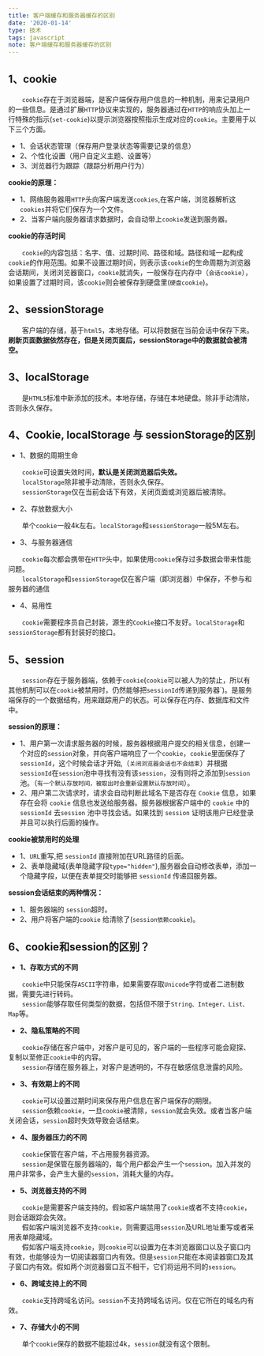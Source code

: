 ```yaml
---
title: 客户端缓存和服务器缓存的区别
date: '2020-01-14'
type: 技术
tags: javascript
note: 客户端缓存和服务器缓存的区别
---
```

## 1、cookie
&#8195;&#8195;`cookie`存在于浏览器端，是客户端保存用户信息的一种机制，用来记录用户的一些信息。是通过扩展`HTTP`协议来实现的，服务器通过在`HTTP`的响应头加上一行特殊的指示(`set-cookie`)以提示浏览器按照指示生成对应的`cookie`。主要用于以下三个方面。
+ 1、会话状态管理（保存用户登录状态等需要记录的信息）
+ 2、个性化设置（用户自定义主题、设置等）
+ 3、浏览器行为跟踪（跟踪分析用户行为）

**cookie的原理：**
+ 1、网络服务器用`HTTP`头向客户端发送`cookies`,在客户端，浏览器解析这`cookies`并将它们保存为一个文件。
+ 2、当客户端向服务器请求数据时，会自动带上`cookie`发送到服务器。

**cookie的存活时间**

&#8195;&#8195;`cookie`的内容包括：名字、值、过期时间、路径和域。路径和域一起构成`cookie`的作用范围。如果不设置过期时间，则表示该`cookie`的生命周期为浏览器会话期间，关闭浏览器窗口，`cookie`就消失，一般保存在内存中（`会话cookie`），如果设置了过期时间，该`cookie`则会被保存到硬盘里(`硬盘cookie`)。

## 2、sessionStorage
&#8195;&#8195;客户端的存储，基于`html5`，本地存储。可以将数据在当前会话中保存下来。**刷新页面数据依然存在，但是关闭页面后，sessionStorage中的数据就会被清空。**

## 3、localStorage
&#8195;&#8195;是`HTML5`标准中新添加的技术。本地存储，存储在本地硬盘。除非手动清除，否则永久保存。

## 4、Cookie, localStorage 与 sessionStorage的区别

+ 1、数据的周期生命

&#8195;&#8195;`cookie`可设置失效时间，**默认是关闭浏览器后失效。**<br>
&#8195;&#8195;`localStorage`除非被手动清除，否则永久保存。<br>
&#8195;&#8195;`sessionStorage`仅在当前会话下有效，关闭页面或浏览器后被清除。<br>
+ 2、存放数据大小

&#8195;&#8195;单个`cookie`一般4k左右。`localStorage`和`sessionStorage`一般5M左右。
+ 3、与服务器通信

&#8195;&#8195;`cookie`每次都会携带在`HTTP`头中，如果使用`cookie`保存过多数据会带来性能问题。<br>
&#8195;&#8195;`localStorage`和`sessionStorage`仅在客户端（即浏览器）中保存，不参与和服务器的通信
+ 4、易用性

&#8195;&#8195;`cookie`需要程序员自己封装，源生的`Cookie`接口不友好。`localStorage`和`sessionStorage`都有封装好的接口。

## 5、session
&#8195;&#8195;`session`存在于服务器端，依赖于`cookie`(`cookie`可以被人为的禁止，所以有其他机制可以在`cookie`被禁用时，仍然能够把`sessionId`传递到服务器`)。是服务端保存的一个数据结构，用来跟踪用户的状态。可以保存在内存、数据库和文件中。<br>

**session的原理：**
+ 1、用户第一次请求服务器的时候，服务器根据用户提交的相关信息，创建一个对应的`session`对象，并向客户端响应了一个`cookie`，`cookie`里面保存了`sessionId`，这个时候会话才开始,（`关闭浏览器会话也不会结束`）并根据`sessionId`在`session`池中寻找有没有该`session`，没有则将之添加到`session`池。（`有一个默认存放时间，被取出时会重新设置默认存放时间`）。
+ 2、用户第二次请求时，请求会自动判断此域名下是否存在 `Cookie` 信息，如果存在会将 `cookie` 信息也发送给服务器。服务器根据客户端中的 `cookie` 中的 `sessionId` 去`session` 池中寻找会话。如果找到 `session` 证明该用户已经登录并且可以执行后面的操作。

**cookie被禁用时的处理**
+ 1、`URL`重写,把 `sessionId` 直接附加在URL路径的后面。
+ 2、表单隐藏域(表单隐藏字段`type="hidden"`),服务器会自动修改表单，添加一个隐藏字段，以便在表单提交时能够把 `sessionId` 传递回服务器。

**session会话结束的两种情况：**
+ 1、服务器端的 `session`超时。
+ 2、用户将客户端的`cookie` 给清除了(`session依赖cookie`)。

## 6、cookie和session的区别？
+ **1、存取方式的不同**

&#8195;&#8195;`cookie`中只能保存`ASCII`字符串，如果需要存取`Unicode`字符或者二进制数据，需要先进行转码。<br>
&#8195;&#8195;`session`能够存取任何类型的数据，包括但不限于`String、Integer、List、Map`等。
+ **2、隐私策略的不同**

&#8195;&#8195;`cookie`存储在客户端中，对客户是可见的，客户端的一些程序可能会窥探、复制以至修正`cookie`中的内容。<br>
&#8195;&#8195;`session`存储在服务器上，对客户是透明的，不存在敏感信息泄露的风险。
+ **3、有效期上的不同**

&#8195;&#8195;`cookie`可以设置过期时间来保存用户信息在客户端保存的期限。<br>
&#8195;&#8195;`session`依赖`cookie`，一旦`cookie`被清除，`session`就会失效。或者当客户端关闭会话，`session`超时失效导致会话结束。
+ **4、服务器压力的不同**

&#8195;&#8195;`cookie`保管在客户端，不占用服务器资源。<br>
&#8195;&#8195;`session`是保管在服务器端的，每个用户都会产生一个`session`。加入并发的用户非常多，会产生大量的`session`，消耗大量的内存。

+ **5、浏览器支持的不同**

&#8195;&#8195;`cookie`是需要客户端支持的。假如客户端禁用了`cookie`或者不支持`cookie`，则会话跟踪会失效。<br>
&#8195;&#8195;假如客户端浏览器不支持`cookie`，则需要运用`session`及URL地址重写或者采用表单隐藏域。<br>
&#8195;&#8195;假如客户端支持`cookie`，则`cookie`可以设置为在本浏览器窗口以及子窗口内有效，也能够设为一切阅读器窗口内有效。但是`session`只能在本阅读器窗口及其子窗口内有效。假如两个浏览器窗口互不相干，它们将运用不同的`session`。
+ **6、跨域支持上的不同**

&#8195;&#8195;`cookie`支持跨域名访问。`session`不支持跨域名访问。仅在它所在的域名内有效。

+ **7、存储大小的不同**

&#8195;&#8195;单个`cookie`保存的数据不能超过4k，`session`就没有这个限制。

<Valine></Valine>